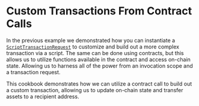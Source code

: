 # Custom Transactions From Contract Calls

In the previous example we demonstrated how you can instantiate a [`ScriptTransactionRequest`](../../api/Account/ScriptTransactionRequest.md) to customize and build out a more complex transaction via a script. The same can be done using contracts, but this allows us to utilize functions available in the contract and access on-chain state. Allowing us to harness all of the power from an invocation scope and a transaction request.

This cookbook demonstrates how we can utilize a contract call to build out a custom transaction, allowing us to update on-chain state and transfer assets to a recipient address.

<!-- <<< ../../docs-snippets/src/guide/cookbook/custom-transactions-contract-calls.test.ts#custom-transactions-contract-calls{ts:line-numbers} -->
